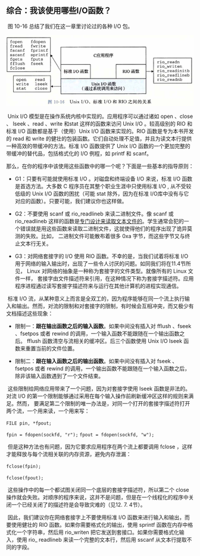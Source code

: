 ## 综合：我该使用哪些I/O函数？

​		图 10-16 总结了我们在这一章里讨论过的各种 I/O 包。

![11UnixIO、标准IO和RIO之间的关系](./markdownimage/11UnixIO、标准IO和RIO之间的关系.png)

​		Unix I/O 模型是在操作系统内核中实现的。应用程序可以通过诸如 open 、close 、 lseek 、read 、write 和stat 这样的函数来访问 Unix I/O 。较高级别的 RIO 和标准 I/O 函数都是基于（使用）Unix I/O 函数来实现的。RIO 函数是专为本书开发的 read 和 write 的健壮的包装函数。它们自动处理不足值，并且为读文本行提供一种高效的带缓冲的方法。标准 I/O 函数提供了 Unix I/O 函数的一个更加完整的带缓冲的替代品，包括格式化的 I/O 例程，如 printf 和 scanf。

​		那么，在你的程序中该使用这些函数中的哪一个呢？下面是一些基本的指导原则：

* G1：只要有可能就使用标准 I/O 。对磁盘和终端设备 I/O 来说，标准 I/O 函数是首选方法。大多数 C 程序员在其整个职业生涯中只使用标准 I/O , 从不受较低级的 Unix I/O 函数的困扰（可能 stat 除外，因为在标准 I/O库中没有与它对应的函数）。只要可能，我们建议你也这样做。

* G2：不要使用 scanf 或 rio_readlineb 来读二进制文件。像 scanf 或 rio_readlineb 这样的函数是<u>专门设计来读取文本文件的</u>。学生通常会犯的一个错误就是用这些函数来读取二进制文件，这就使得他们的程序出现了诡异莫测的失败。比如， 二进制文件可能散布着很多 0xa 字节，而这些字节又与终止文本行无关。

* G3：对网络套接字的 I/O 使用 RIO 函数。不幸的是，当我们试着将标准 I/O 用于网络的输入输出时，出现了一些令人讨厌的问题。如同我们将在11.4节所见， Linux 对网络的抽象是一种称为套接字的文件类型。就像所有的 Linux 文件一样， 套接字由文件描述符来引用，在这种情况下称为套接字描述符。应用程序进程通过读写套接字描述符来与运行在其他计算机的进程实现通信。

​        标准 I/O 流，从某种意义上而言是全双工的，因为程序能够在同一个流上执行输入和输出。然而，对流的限制和对套接字的限制，有时候会互相冲突，而又极少有文档描述这些现象：

* 限制一：**跟在输出函数之后的输入函数**。如果中间没有插入对 fflush 、fseek 、fsetpos 或者 rewind 的调用，一个输入函数不能跟随在一个输出函数之后。 fflush 函数清空与流相关的缓冲区。后三个函数使用 Unix I/O lseek 函数来重置当前的文件位置。

* 限制二：**跟在输入函数之后的输出函数**。如果中间没有插入对 fseek 、fsetpos 或者 rewind 的调用，一个输出函数不能跟随在一个输入函数之后，除非该输入函数遇到了一个文件结束。

​        这些限制给网络应用带来了一个问题，因为对套接字使用 Iseek 函数是非法的。对流 I/O 的第一个限制能够通过采用在每个输入操作前刷新缓冲区这样的规则来满足。然而， 要满足第二个限制的唯一办法是，对同一个打开的套接字描述符打开两个流，一个用来读，一个用来写：

`FILE pin, *fpout;`

`fpin = fdopen(sockfd, "r");`
`fpout = fdopen(sockfd, "w");`

​		但是这种方法也有问题，因为它要求应用程序在两个流上都要调用 fclose ，这样才能释放与每个流相关联的内存资源，避免内存泄漏：

`fclose(fpin);`

`fclose(fpout);`

​		这些操作中的每一个都试图关闭同一个底层的套接字描述符，所以第二个 close 操作就会失败。对顺序的程序来说，这并不是问题，但是在一个线程化的程序中关闭一个已经关闭了的描述符是会导致灾难的（见12. 7. 4节）。

​		因此，我们建议你在网络套接字上不要使用标准 I/O 函数来进行输入和输出，而要使用健壮的 RIO 函数。如果你需要格式化的输出，使用 sprintf 函数在内存中格式化一个字符串，然后用 rio_writen 把它发送到套接口。如果你需要格式化输入，使用 rio_ readlineb 来读一个完整的文本行，然后用 sscanf 从文本行提取不同的字段。